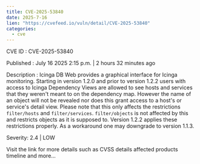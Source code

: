 ```yaml
--- 
title: CVE-2025-53840
date: 2025-7-16
lien: "https://cvefeed.io/vuln/detail/CVE-2025-53840"
categories:
  - cve
---
```


CVE ID : CVE-2025-53840

Published :  July 16
2025
2:15 p.m. | 2 hours
32 minutes ago

Description : Icinga DB Web provides a graphical interface for Icinga monitoring. Starting in version 1.2.0 and prior to version 1.2.2
users with access to Icinga Dependency Views
are allowed to see hosts and services that they weren't meant to on the dependency map. However
the name of an object will not be revealed nor does this grant access to a host's or service's detail view. Please note that this only affects the restrictions `filter/hosts` and `filter/services`. `filter/objects` is not affected by this and restricts objects as it is supposed to. Version 1.2.2 applies these restrictions properly. As a workaround
one may downgrade to version 1.1.3.

Severity: 2.4 | LOW

Visit the link for more details
such as CVSS details
affected products
timeline
and more...
